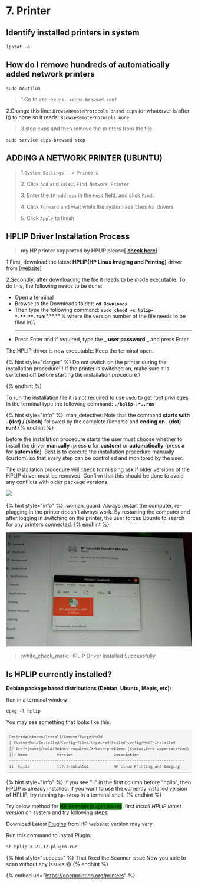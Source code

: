 # 7. Printer

## Identify installed printers in  system

```
lpstat -a
```

## **How do I remove hundreds of automatically added network printers**

```
sudo nautilus
```

> 1.Go to `etc`-->`cups-->cups-browsed.conf`

&#x20;2.Change this line: `BrowseRemoteProtocols dnssd cups` (or whaterver is after   it) to none so it reads: `BrowseRemoteProtocols none`



> 3.stop cups and then remove the printers from the file

```
sudo service cups-browsed stop
```

## ADDING A NETWORK PRINTER (UBUNTU)

> &#x20;1.`System Settings --> Printers`
>
> 2\. Click `Add` and select `Find Network Printer`
>
> 3\. Enter the `IP address` in the `Host` field, and click `Find.`
>
> 4\. Click `Forward` and wait while the system searches for drivers
>
> 5\. Click `Apply` to finish

## HPLIP Driver Installation Process

> **my HP printer supported by HPLIP please\[** [**check here**](https://developers.hp.com/hp-linux-imaging-and-printing/supported\_devices/index?language=es)**]**

1.First, download the latest **HPLIP(HP Linux Imaging and Printing)** driver from [\[website\]](https://developers.hp.com/hp-linux-imaging-and-printing/gethplip)

2.Secondly: after downloading the file it needs to be made executable. To do this, the following needs to be done:



* Open a terminal
* Browse to the Downloads folder: **`cd Downloads`**
* Then type the following command: **`sudo chmod +x hplip-*.**.**.run`**(\*.\*\*.\*\* is where the version number of the file needs to be filed in)\
  ****
* Press Enter and if required, type the _ **user password** _ and press Enter

The HPLIP driver is now executable. Keep the terminal open.

{% hint style="danger" %}
&#x20;Do not switch on the printer during the installation procedure!!! If the printer is switched on, make sure it is switched off before starting the installation procedure.\

{% endhint %}

To run the installation file it is not required to use `sudo` to get root privileges. In the terminal type the following command: **`./hplip-.*..run`**

{% hint style="info" %}
:man\_detective: Note that the command **starts with . (dot) / (slash)** followed by the complete filename and **ending on . (dot) run!**
{% endhint %}

before the installation procedure starts the user must choose whether to install the driver **manually** (press **c** for **custom**) or **automatically** (press **a** for **automatic**). Best is to execute the installation procedure manually (custom) so that every step can be controlled and monitored by the user.

The installation procedure will check for missing ask if older versions of the HPLIP driver must be removed. Confirm that this should be done to avoid any conflicts with older package versions.

![](../.gitbook/assets/20210524\_104027.jpg)

{% hint style="info" %}
:woman\_guard: Always restart the computer, re-plugging in the printer doesn't always work. By restarting the computer and after logging in switching on the printer, the user forces Ubuntu to search for any printers connected.
{% endhint %}

![](../.gitbook/assets/printer.jpg)

> :white\_check\_mark: HPLIP Driver installed Successfully

## Is HPLIP currently installed?

**Debian package based distributions (Debian, Ubuntu, Mepis, etc):**

Run in a terminal window:

```
dpkg -l hplip
```

You may see something that looks like this:

![](../.gitbook/assets/hplip.JPG)

{% hint style="info" %}
If you see "ii" in the first column before "hplip", then HPLIP is already installed. If you want to use the currently installed version of HPLIP, try running `hp-setup` in a terminal shell.
{% endhint %}

Try below method for <mark style="background-color:green;">HP Scanner plugin issues</mark>. first _install HPLIP latest version_ on system and try following steps.

Download Latest [Plugins](https://developers.hp.com/hp-linux-imaging-and-printing/plugins) from HP website: version may vary

Run this command to Install Plugin:

```
sh hplip-3.21.12-plugin.run
```

{% hint style="success" %}
That fixed the Scanner issue.Now you able to scan without any issues.:smile:
{% endhint %}

{% embed url="https://openprinting.org/printers" %}

